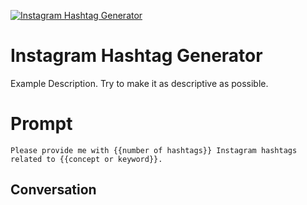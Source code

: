 
[![Instagram Hashtag Generator](https://flow-user-images.s3.us-west-1.amazonaws.com/prompt/NwbtejWIl_gyhhoxRBpO_/1698207832605)]()
# Instagram Hashtag Generator 
Example Description. Try to make it as descriptive as possible.

# Prompt

```
Please provide me with {{number of hashtags}} Instagram hashtags related to {{concept or keyword}}. 
```

## Conversation




